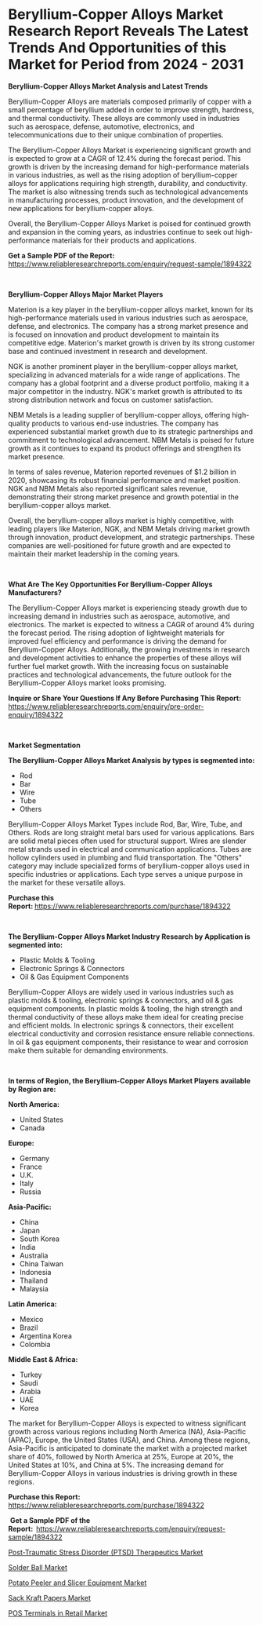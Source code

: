 <p><h1>Beryllium-Copper Alloys Market Research Report Reveals The Latest Trends And Opportunities of this Market for Period from 2024 - 2031</h1></p><p><strong>Beryllium-Copper Alloys Market Analysis and Latest Trends</strong></p>
<p><p>Beryllium-Copper Alloys are materials composed primarily of copper with a small percentage of beryllium added in order to improve strength, hardness, and thermal conductivity. These alloys are commonly used in industries such as aerospace, defense, automotive, electronics, and telecommunications due to their unique combination of properties.</p><p>The Beryllium-Copper Alloys Market is experiencing significant growth and is expected to grow at a CAGR of 12.4% during the forecast period. This growth is driven by the increasing demand for high-performance materials in various industries, as well as the rising adoption of beryllium-copper alloys for applications requiring high strength, durability, and conductivity. The market is also witnessing trends such as technological advancements in manufacturing processes, product innovation, and the development of new applications for beryllium-copper alloys.</p><p>Overall, the Beryllium-Copper Alloys Market is poised for continued growth and expansion in the coming years, as industries continue to seek out high-performance materials for their products and applications.</p></p>
<p><strong>Get a Sample PDF of the Report:&nbsp;</strong> <a href="https://www.reliableresearchreports.com/enquiry/request-sample/1894322">https://www.reliableresearchreports.com/enquiry/request-sample/1894322</a></p>
<p>&nbsp;</p>
<p><strong>Beryllium-Copper Alloys Major Market Players</strong></p>
<p><p>Materion is a key player in the beryllium-copper alloys market, known for its high-performance materials used in various industries such as aerospace, defense, and electronics. The company has a strong market presence and is focused on innovation and product development to maintain its competitive edge. Materion's market growth is driven by its strong customer base and continued investment in research and development.</p><p>NGK is another prominent player in the beryllium-copper alloys market, specializing in advanced materials for a wide range of applications. The company has a global footprint and a diverse product portfolio, making it a major competitor in the industry. NGK's market growth is attributed to its strong distribution network and focus on customer satisfaction.</p><p>NBM Metals is a leading supplier of beryllium-copper alloys, offering high-quality products to various end-use industries. The company has experienced substantial market growth due to its strategic partnerships and commitment to technological advancement. NBM Metals is poised for future growth as it continues to expand its product offerings and strengthen its market presence.</p><p>In terms of sales revenue, Materion reported revenues of $1.2 billion in 2020, showcasing its robust financial performance and market position. NGK and NBM Metals also reported significant sales revenue, demonstrating their strong market presence and growth potential in the beryllium-copper alloys market.</p><p>Overall, the beryllium-copper alloys market is highly competitive, with leading players like Materion, NGK, and NBM Metals driving market growth through innovation, product development, and strategic partnerships. These companies are well-positioned for future growth and are expected to maintain their market leadership in the coming years.</p></p>
<p>&nbsp;</p>
<p><strong>What Are The Key Opportunities For Beryllium-Copper Alloys Manufacturers?</strong></p>
<p><p>The Beryllium-Copper Alloys market is experiencing steady growth due to increasing demand in industries such as aerospace, automotive, and electronics. The market is expected to witness a CAGR of around 4% during the forecast period. The rising adoption of lightweight materials for improved fuel efficiency and performance is driving the demand for Beryllium-Copper Alloys. Additionally, the growing investments in research and development activities to enhance the properties of these alloys will further fuel market growth. With the increasing focus on sustainable practices and technological advancements, the future outlook for the Beryllium-Copper Alloys market looks promising.</p></p>
<p><strong>Inquire or Share Your Questions If Any Before Purchasing This Report:</strong> <a href="https://www.reliableresearchreports.com/enquiry/pre-order-enquiry/1894322">https://www.reliableresearchreports.com/enquiry/pre-order-enquiry/1894322</a></p>
<p>&nbsp;</p>
<p><strong>Market Segmentation</strong></p>
<p><strong>The Beryllium-Copper Alloys Market Analysis by types is segmented into:</strong></p>
<p><ul><li>Rod</li><li>Bar</li><li>Wire</li><li>Tube</li><li>Others</li></ul></p>
<p><p>Beryllium-Copper Alloys Market Types include Rod, Bar, Wire, Tube, and Others. Rods are long straight metal bars used for various applications. Bars are solid metal pieces often used for structural support. Wires are slender metal strands used in electrical and communication applications. Tubes are hollow cylinders used in plumbing and fluid transportation. The "Others" category may include specialized forms of beryllium-copper alloys used in specific industries or applications. Each type serves a unique purpose in the market for these versatile alloys.</p></p>
<p><strong>Purchase this Report:&nbsp;</strong><a href="https://www.reliableresearchreports.com/purchase/1894322">https://www.reliableresearchreports.com/purchase/1894322</a></p>
<p>&nbsp;</p>
<p><strong>The Beryllium-Copper Alloys Market Industry Research by Application is segmented into:</strong></p>
<p><ul><li>Plastic Molds & Tooling</li><li>Electronic Springs & Connectors</li><li>Oil & Gas Equipment Components</li></ul></p>
<p><p>Beryllium-Copper Alloys are widely used in various industries such as plastic molds & tooling, electronic springs & connectors, and oil & gas equipment components. In plastic molds & tooling, the high strength and thermal conductivity of these alloys make them ideal for creating precise and efficient molds. In electronic springs & connectors, their excellent electrical conductivity and corrosion resistance ensure reliable connections. In oil & gas equipment components, their resistance to wear and corrosion make them suitable for demanding environments.</p></p>
<p>&nbsp;</p>
<p><strong>In terms of Region, the Beryllium-Copper Alloys Market Players available by Region are:</strong></p>
<p>
    <p> <strong> North America: </strong>
        <ul>
            <li>United States</li>
            <li>Canada</li>
        </ul>
        </p> 
    <p> <strong> Europe: </strong>
        <ul>
            <li>Germany</li>
            <li>France</li>
            <li>U.K.</li>
            <li>Italy</li>
            <li>Russia</li>
        </ul>
        </p> 
    <p> <strong> Asia-Pacific: </strong>
        <ul>
            <li>China</li>
            <li>Japan</li>
            <li>South Korea</li>
            <li>India</li>
            <li>Australia</li>
            <li>China Taiwan</li>
            <li>Indonesia</li>
            <li>Thailand</li>
            <li>Malaysia</li>
        </ul>
        </p> 
    <p> <strong> Latin America: </strong>
        <ul>
            <li>Mexico</li>
            <li>Brazil</li>
            <li>Argentina Korea</li>
            <li>Colombia</li>
        </ul>
        </p> 
    <p> <strong> Middle East & Africa: </strong>
        <ul>
            <li>Turkey</li>
            <li>Saudi</li>
            <li>Arabia</li>
            <li>UAE</li>
            <li>Korea</li>
        </ul>
    </p>
    </p>
<p><p>The market for Beryllium-Copper Alloys is expected to witness significant growth across various regions including North America (NA), Asia-Pacific (APAC), Europe, the United States (USA), and China. Among these regions, Asia-Pacific is anticipated to dominate the market with a projected market share of 40%, followed by North America at 25%, Europe at 20%, the United States at 10%, and China at 5%. The increasing demand for Beryllium-Copper Alloys in various industries is driving growth in these regions.</p></p>
<p><strong>Purchase this Report: </strong><a href="https://www.reliableresearchreports.com/purchase/1894322">https://www.reliableresearchreports.com/purchase/1894322</a></p>
<p>&nbsp;<strong>Get a Sample PDF of the Report:&nbsp;&nbsp;</strong><a href="https://www.reliableresearchreports.com/enquiry/request-sample/1894322">https://www.reliableresearchreports.com/enquiry/request-sample/1894322</a></p>
<p><strong></strong></p>
<p><p><a href="https://fearless-okapi-6c8.notion.site/Post-Traumatic-Stress-Disorder-PTSD-Therapeutics-Market-Share-Market-New-Trends-Analysis-Report--f86c2cf632044512bd9e224af2a2f9b1">Post-Traumatic Stress Disorder (PTSD) Therapeutics Market</a></p><p><a href="https://view.publitas.com/reportprime-1/solder-ball-market-size-furnishes-valuable-information-encompassing-market-share-market-trends-and-projections-spanning-from-2024-to-2031/">Solder Ball Market</a></p><p><a href="https://gamy-alyssum-396.notion.site/Decoding-the-Potato-Peeler-and-Slicer-Equipment-Market-A-Deep-Dive-into-the-Latest-Market-Trends-M-1bc501f94ef14222aa7a05cfff2f542b">Potato Peeler and Slicer Equipment Market</a></p><p><a href="https://view.publitas.com/reportprime-1/sack-kraft-papers-market-offers-provide-insightful-data-for-the-time-period-from-2024-to-2031-and-also-provide-analysis-based-on-application-type-and-region/">Sack Kraft Papers Market</a></p><p><a href="https://noble-drawer-34c.notion.site/POS-Terminals-in-Retail-Market-A-Comprehensive-Report-of-its-Market-Share-Growth-Trends-2024-20-20b42a6a9af1450098dcdd88fdb9e486">POS Terminals in Retail Market</a></p></p>
